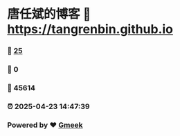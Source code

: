 # 唐任斌的博客 :link: https://tangrenbin.github.io 
### :page_facing_up: [25](https://tangrenbin.github.io/tag.html) 
### :speech_balloon: 0 
### :hibiscus: 45614 
### :alarm_clock: 2025-04-23 14:47:39 
### Powered by :heart: [Gmeek](https://github.com/Meekdai/Gmeek)
